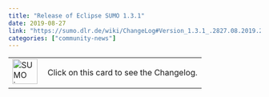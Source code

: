 ```yaml
---
title: "Release of Eclipse SUMO 1.3.1"
date: 2019-08-27
link: "https://sumo.dlr.de/wiki/ChangeLog#Version_1.3.1_.2827.08.2019.29"
categories: ["community-news"]
---
```

<table><tr><td><img src="../../images/logo/sumo-release.png" width="50px" alt="SUMO icon" style="pointer-events:none;">&nbsp;</td>
			<td>Click on this card to see the Changelog.</td>
			</tr></table>
<!--more-->
